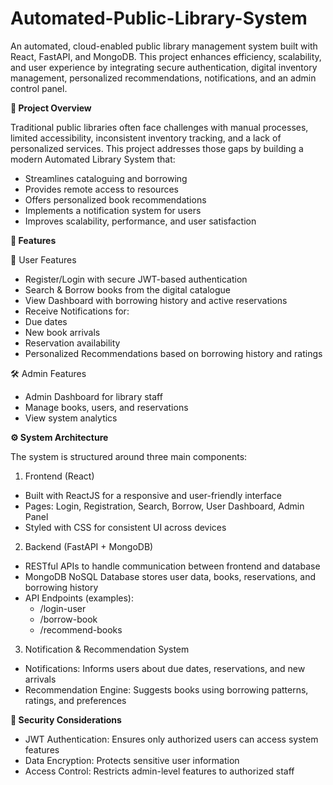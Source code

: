 # Automated-Public-Library-System
An automated, cloud-enabled public library management system built with React, FastAPI, and MongoDB. This project enhances efficiency, scalability, and user experience by integrating secure authentication, digital inventory management, personalized recommendations, notifications, and an admin control panel.


<p align="left"> <b>📌 Project Overview</b> </p>
Traditional public libraries often face challenges with manual processes, limited accessibility, inconsistent inventory tracking, and a lack of personalized services. This project addresses those gaps by building a modern Automated Library System that:

- Streamlines cataloguing and borrowing
- Provides remote access to resources
- Offers personalized book recommendations
- Implements a notification system for users
- Improves scalability, performance, and user satisfaction



<p align="left"> <b>🚀 Features</b> </p>
👤 User Features

- Register/Login with secure JWT-based authentication
- Search & Borrow books from the digital catalogue
- View Dashboard with borrowing history and active reservations
- Receive Notifications for:
- Due dates
- New book arrivals
- Reservation availability
- Personalized Recommendations based on borrowing history and ratings

🛠️ Admin Features

- Admin Dashboard for library staff
- Manage books, users, and reservations
- View system analytics



<p align="left"> <b>⚙️ System Architecture</b> </p>

The system is structured around three main components:

1. Frontend (React)

  - Built with ReactJS for a responsive and user-friendly interface
  - Pages: Login, Registration, Search, Borrow, User Dashboard, Admin Panel
  - Styled with CSS for consistent UI across devices

2. Backend (FastAPI + MongoDB)

  - RESTful APIs to handle communication between frontend and database
  - MongoDB NoSQL Database stores user data, books, reservations, and borrowing history
  - API Endpoints (examples):
      - /login-user
      - /borrow-book
      - /recommend-books

3. Notification & Recommendation System

  - Notifications: Informs users about due dates, reservations, and new arrivals
  - Recommendation Engine: Suggests books using borrowing patterns, ratings, and preferences



<p align="left"> <b>🔐 Security Considerations</b> </p>

- JWT Authentication: Ensures only authorized users can access system features
- Data Encryption: Protects sensitive user information
- Access Control: Restricts admin-level features to authorized staff
